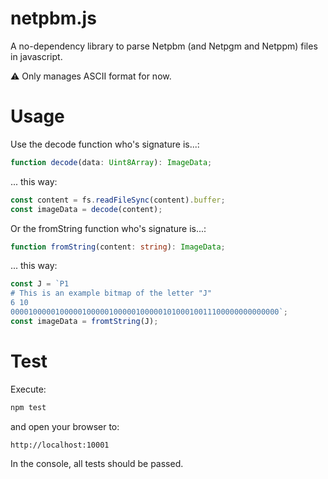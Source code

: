 # netpbm.js

A no-dependency library to parse Netpbm (and Netpgm and Netppm) files in javascript.

⚠️ Only manages ASCII format for now.

# Usage

Use the decode function who's signature is...:
```ts
function decode(data: Uint8Array): ImageData;
```
... this way:
```js
const content = fs.readFileSync(content).buffer;
const imageData = decode(content);
```

Or the fromString function who's signature is...:
```ts
function fromString(content: string): ImageData;
```
... this way:
```js
const J = `P1
# This is an example bitmap of the letter "J"
6 10
000010000010000010000010000010000010100010011100000000000000`;
const imageData = fromtString(J);
```

# Test

Execute:
```bash
npm test
```

and open your browser to:
```
http://localhost:10001
```

In the console, all tests should be passed.
